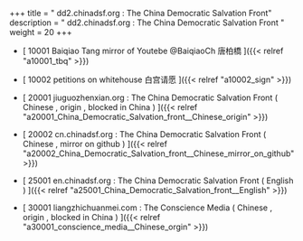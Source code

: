 +++
title = "  dd2.chinadsf.org : The China Democratic Salvation Front"
description = "  dd2.chinadsf.org : The China Democratic Salvation Front  "
weight = 20
+++



* [  10001 Baiqiao Tang mirror of Youtebe @BaiqiaoCh 唐柏橋  ]({{< relref "a10001_tbq" >}})


* [  10002 petitions on whitehouse 白宫请愿  ]({{< relref "a10002_sign" >}})


* [  20001 jiuguozhenxian.org : The China Democratic Salvation Front ( Chinese , origin , blocked in China ) ]({{< relref "a20001_China_Democratic_Salvation_front__Chinese_origin" >}})


* [  20002 cn.chinadsf.org : The China Democratic Salvation Front ( Chinese , mirror on github ) ]({{< relref "a20002_China_Democratic_Salvation_front__Chinese_mirror_on_github" >}})


* [  25001 en.chinadsf.org : The China Democratic Salvation Front ( English ) ]({{< relref "a25001_China_Democratic_Salvation_front__English" >}})


* [  30001 liangzhichuanmei.com : The Conscience Media ( Chinese , origin , blocked in China ) ]({{< relref "a30001_conscience_media__Chinese_orgin" >}})

